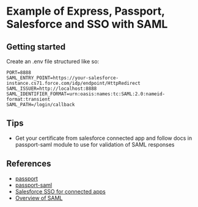 # Example of Express, Passport, Salesforce and SSO with SAML

## Getting started

Create an .env file structured like so:
```
PORT=8888
SAML_ENTRY_POINT=https://your-salesforce-instance.cs71.force.com/idp/endpoint/HttpRedirect
SAML_ISSUER=http://localhost:8888
SAML_IDENTIFIER_FORMAT=urn:oasis:names:tc:SAML:2.0:nameid-format:transient
SAML_PATH=/login/callback
```
## Tips

- Get your certificate from salesforce connected app and follow docs in passport-saml module to use for validation of SAML responses

## References

- [passport](https://github.com/jaredhanson/passport)
- [passport-saml](https://github.com/bergie/passport-saml)
- [Salesforce SSO for connected apps](https://developer.salesforce.com/docs/atlas.en-us.externalidentityImplGuide.meta/externalidentityImplGuide/external_identity_provide_sso_for_web_apps.htm)
- [Overview of SAML](https://developers.onelogin.com/saml)